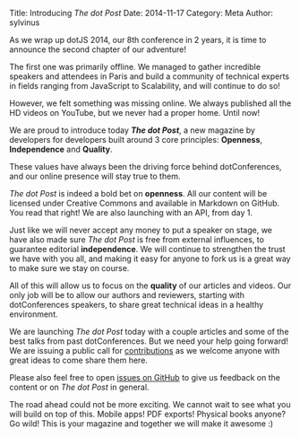 Title: Introducing <em>The dot Post</em>
Date: 2014-11-17
Category: Meta
Author: sylvinus

As we wrap up dotJS 2014, our 8th conference in 2 years, it is time to announce the second chapter of our adventure!

The first one was primarily offline. We managed to gather incredible speakers and attendees in Paris and build a community of technical experts in fields ranging from JavaScript to Scalability, and will continue to do so!

However, we felt something was missing online. We always published all the HD videos on YouTube, but we never had a proper home. Until now!

We are proud to introduce today <strong><em>The dot Post</em></strong>, a new magazine by developers for developers built around 3 core principles: <strong>Openness</strong>, <strong>Independence</strong> and <strong>Quality</strong>.

These values have always been the driving force behind dotConferences, and our online presence will stay true to them.

<em>The dot Post</em> is indeed a bold bet on <strong>openness</strong>. All our content will be licensed under Creative Commons and available in Markdown on GitHub. You read that right! We are also launching with an API, from day 1.

Just like we will never accept any money to put a speaker on stage, we have also made sure <em>The dot Post</em> is free from external influences, to guarantee editorial <strong>independence</strong>. We will continue to strengthen the trust we have with you all, and making it easy for anyone to fork us is a great way to make sure we stay on course.

All of this will allow us to focus on the <strong>quality</strong> of our articles and videos. Our only job will be to allow our authors and reviewers, starting with dotConferences speakers, to share great technical ideas in a healthy environment.

We are launching <em>The dot Post</em> today with a couple articles and some of the best talks from past dotConferences. But we need your help going forward! We are issuing a public call for <a href="/about/contributing">contributions</a> as we welcome anyone with great ideas to come share them here.

Please also feel free to open <a href="http://github.com/thedotpost/thedotpost-content">issues on GitHub</a> to give us feedback on the content or on <em>The dot Post</em> in general.

The road ahead could not be more exciting. We cannot wait to see what you will build on top of this. Mobile apps! PDF exports! Physical books anyone? Go wild! This is your magazine and together we will make it awesome :)